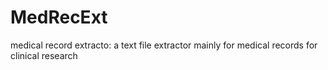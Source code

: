 # MedRecExt
medical record extracto: a text file extractor mainly for medical records for clinical research
